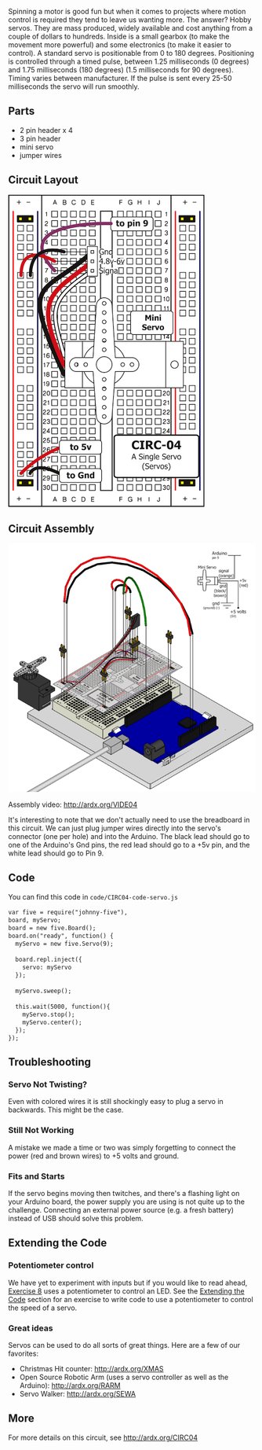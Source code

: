 
Spinning a motor is good fun but when it comes to projects
where motion control is required they tend to leave us
wanting more. The answer? Hobby servos. They are mass
produced, widely available and cost anything from a couple of
dollars to hundreds. Inside is a small gearbox (to make the movement more powerful) and some electronics (to make it easier to control). A standard servo is positionable from 0 to 180 degrees. Positioning is controlled through a timed pulse, between 1.25 milliseconds (0 degrees) and 1.75 milliseconds (180 degrees) (1.5 milliseconds for 90 degrees). Timing varies between manufacturer. If the pulse is sent every 25-50 milliseconds the servo will run smoothly. 

<a id="parts"></a>
## Parts

* 2 pin header x 4
* 3 pin header
* mini servo
* jumper wires

<a id="circuit"></a>
## Circuit Layout
[<img style="max-width:400px" src="../../images/circ/CIRC04-sheet-small.png" alt="Circuit Layout"/>](../../images/circ/CIRC04-sheet.png)

<a id="assembly"></a>
## Circuit Assembly
![Assembly Diagram](../../images/assembly/CIRC-04-3dexploded.png "Assembly Diagram")

Assembly video: http://ardx.org/VIDE04

It's interesting to note that we don't actually need to use the breadboard in this circuit. We can just plug jumper wires directly into the servo's connector (one per hole) and into the Arduino. The black lead should go to one of the Arduino's Gnd pins, the red lead should go to a +5v pin, and the white lead should go to Pin 9.

<a id="code"></a>
## Code

You can find this code in `code/CIRC04-code-servo.js`

	var five = require("johnny-five"),
    board, myServo;
	board = new five.Board();
	board.on("ready", function() {
	  myServo = new five.Servo(9);

	  board.repl.inject({
	    servo: myServo
	  });

	  myServo.sweep();

	  this.wait(5000, function(){
	    myServo.stop();
	    myServo.center();
	  });  
	});

<a id="troubleshooting"></a>
## Troubleshooting

### Servo Not Twisting?
Even with colored wires it is still shockingly easy to plug a servo in backwards. This might be the case.

### Still Not Working
A mistake we made a time or two was simply forgetting to connect the power (red and brown wires) to +5 volts and ground.

### Fits and Starts
If the servo begins moving then twitches, and there's a flashing light on your Arduino board, the power supply you are using is not quite up to the challenge. Connecting an external power source (e.g. a fresh battery) instead of USB should solve this problem.

<a id="extending"></a>
## Extending the Code

### Potentiometer control

We have yet to experiment with inputs but if you would like to read ahead, [Exercise 8](/exercises/8) uses a potentiometer to control an LED. See the [Extending the Code](/exercises/8#extending) section for an exercise to write code to use a potentiometer to control the speed of a servo.

### Great ideas
Servos can be used to do all sorts of great things. Here are a few of our favorites:

* Christmas Hit counter: http://ardx.org/XMAS
* Open Source Robotic Arm (uses a servo controller as well as the Arduino): http://ardx.org/RARM
* Servo Walker: http://ardx.org/SEWA

<a id="more"></a>
## More

For more details on this circuit, see http://ardx.org/CIRC04
